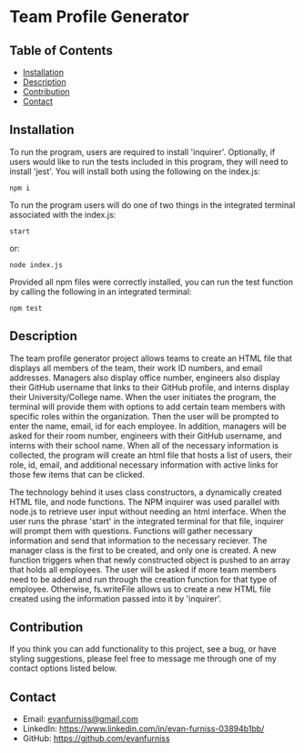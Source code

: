 # Team Profile Generator

## Table of Contents
* [Installation](#installation)
* [Description](#discription)
* [Contribution](#contribution)
* [Contact](#contact)

## Installation

To run the program, users are required to install 'inquirer'. Optionally, if users would like to run the tests included in this program, they will need to install 'jest'. You will install both using the following on the index.js:

    npm i

To run the program users will do one of two things in the integrated terminal associated with the index.js:

    start

or:

    node index.js

Provided all npm files were correctly installed, you can run the test function by calling the following in an integrated terminal:

    npm test


## Description

The team profile generator project allows teams to create an HTML file that displays all members of the team, their work ID numbers, and email addresses. Managers also display office number, engineers also display their GitHub username that links to their GitHub profile, and interns display their University/College name. When the user initiates the program, the terminal will provide them with options to add certain team members with specific roles within the organization. Then the user will be prompted to enter the name, email, id for each employee. In addition, managers will be asked for their room number, engineers with their GitHub username, and interns with their school name. When all of the necessary information is collected, the program will create an html file that hosts a list of users, their role, id, email, and additional necessary information with active links for those few items that can be clicked.

The technology behind it uses class constructors, a dynamically created HTML file, and node functions. The NPM inquirer was used parallel with node.js to retrieve user input without needing an html interface. When the user runs the phrase 'start' in the integrated terminal for that file, inquirer will prompt them with questions. Functions will gather necessary information and send that information to the necessary reciever. The manager class is the first to be created, and only one is created. A new function triggers when that newly constructed object is pushed to an array that holds all employees. The user will be asked if more team members need to be added and run through the creation function for that type of employee. Otherwise, fs.writeFile allows us to create a new HTML file created using the information passed into it by 'inquirer'.

## Contribution

If you think you can add functionality to this project, see a bug, or have styling suggestions, please feel free to message me through one of my contact options listed below.

## Contact

* Email: evanfurniss@gmail.com
* LinkedIn: https://www.linkedin.com/in/evan-furniss-03894b1bb/
* GitHub: https://github.com/evanfurniss